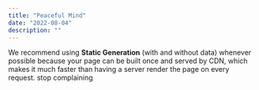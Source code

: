 ```yaml
---
title: "Peaceful Mind"
date: "2022-08-04"
description: ""
---
```


We recommend using **Static Generation** (with and without data) whenever possible because your page can be built once and served by CDN, which makes it much faster than having a server render the page on every request.
stop complaining
